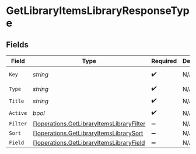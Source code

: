 # GetLibraryItemsLibraryResponseType


## Fields

| Field                                                                                                | Type                                                                                                 | Required                                                                                             | Description                                                                                          | Example                                                                                              |
| ---------------------------------------------------------------------------------------------------- | ---------------------------------------------------------------------------------------------------- | ---------------------------------------------------------------------------------------------------- | ---------------------------------------------------------------------------------------------------- | ---------------------------------------------------------------------------------------------------- |
| `Key`                                                                                                | *string*                                                                                             | :heavy_check_mark:                                                                                   | N/A                                                                                                  | /library/sections/2/all?type=2                                                                       |
| `Type`                                                                                               | *string*                                                                                             | :heavy_check_mark:                                                                                   | N/A                                                                                                  | show                                                                                                 |
| `Title`                                                                                              | *string*                                                                                             | :heavy_check_mark:                                                                                   | N/A                                                                                                  | TV Shows                                                                                             |
| `Active`                                                                                             | *bool*                                                                                               | :heavy_check_mark:                                                                                   | N/A                                                                                                  | false                                                                                                |
| `Filter`                                                                                             | [][operations.GetLibraryItemsLibraryFilter](../../models/operations/getlibraryitemslibraryfilter.md) | :heavy_minus_sign:                                                                                   | N/A                                                                                                  |                                                                                                      |
| `Sort`                                                                                               | [][operations.GetLibraryItemsLibrarySort](../../models/operations/getlibraryitemslibrarysort.md)     | :heavy_minus_sign:                                                                                   | N/A                                                                                                  |                                                                                                      |
| `Field`                                                                                              | [][operations.GetLibraryItemsLibraryField](../../models/operations/getlibraryitemslibraryfield.md)   | :heavy_minus_sign:                                                                                   | N/A                                                                                                  |                                                                                                      |